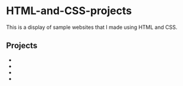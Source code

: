# HTML-and-CSS-projects

This is a display of sample websites that I made using HTML and CSS.

## Projects
+
+
+
+
